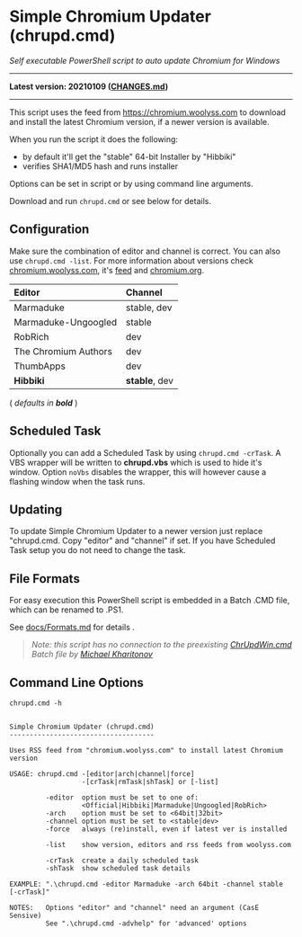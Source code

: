# Simple Chromium Updater (chrupd.cmd)

*_Self executable PowerShell script to auto update Chromium for Windows_*

---

**Latest version: 20210109 ([CHANGES.md](CHANGES.md))**

---

This script uses the feed from <https://chromium.woolyss.com> to download and install the latest Chromium version, if a newer version is available.

When you run the script it does the following:

- by default it'll get the "stable" 64-bit Installer by "Hibbiki"
- verifies SHA1/MD5 hash and runs installer

Options can be set in script or by using command line arguments.

Download and run `chrupd.cmd` or see below for details.

## Configuration

Make sure the combination of editor and channel is correct. You can also use `chrupd.cmd -list`. For more information about versions check [chromium.woolyss.com](https://chromium.woolyss.com/?cut=1&ago=1), it's [feed](https://chromium.woolyss.com/feed/windows-64-bit) and [chromium.org](https://www.chromium.org).

| Editor               | Channel         |
|:---------------------|:----------------|
| Marmaduke            | stable, dev     |
| Marmaduke-Ungoogled  | stable          |
| RobRich              | dev             |
| The Chromium Authors | dev             |
| ThumbApps            | dev             |
| **Hibbiki**          | **stable**, dev |

( _defaults in **bold**_  )

## Scheduled Task

Optionally you can add a Scheduled Task by using `chrupd.cmd -crTask`. A VBS wrapper will be written to **chrupd.vbs** which is used to hide it's window. Option `noVbs` disables the wrapper, this will however cause a flashing window when the task runs.

## Updating

To update Simple Chromium Updater to a newer version just replace "chrupd.cmd. Copy "editor" and "channel" if set. If you have Scheduled Task setup you do not need to change the task.

## File Formats

For easy execution this PowerShell script is embedded in a Batch .CMD file, which can be renamed to .PS1.

See [docs/Formats.md](docs/Formats.md) for details  .

> *Note: this script has no connection to the preexisting [ChrUpdWin.cmd](https://gist.github.com/mikhaelkh/>12dec36d4a1c4136628b#file-chrupdwin-cmd) Batch file by [Michael Kharitonov](https://github.com/mikhaelkh)*

## Command Line Options

`chrupd.cmd -h`

```text

Simple Chromium Updater (chrupd.cmd)
------------------------------------

Uses RSS feed from "chromium.woolyss.com" to install latest Chromium version

USAGE: chrupd.cmd -[editor|arch|channel|force]
                  -[crTask|rmTask|shTask] or [-list]

         -editor  option must be set to one of:
                  <Official|Hibbiki|Marmaduke|Ungoogled|RobRich>
         -arch    option must be set to <64bit|32bit>
         -channel option must be set to <stable|dev>
         -force   always (re)install, even if latest ver is installed

         -list    show version, editors and rss feeds from woolyss.com

         -crTask  create a daily scheduled task
         -shTask  show scheduled task details

EXAMPLE: ".\chrupd.cmd -editor Marmaduke -arch 64bit -channel stable [-crTask]"

NOTES:   Options "editor" and "channel" need an argument (CasE Sensive)
         See ".\chrupd.cmd -advhelp" for 'advanced' options

```
